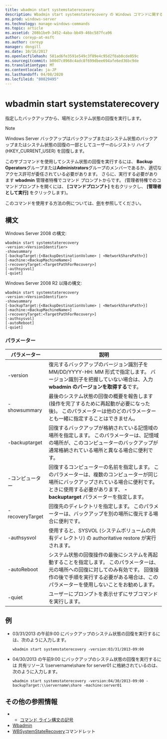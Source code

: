 ```yaml
---
title: wbadmin start systemstaterecovery
description: Wbadmin start systemstaterecovery の Windows コマンドに関するトピックでは、指定した場所へのシステム状態の回復を実行します。
ms.prod: windows-server
ms.technology: manage-windows-commands
ms.topic: article
ms.assetid: 208b1be9-3452-4aba-bb49-46bc587fca96
author: coreyp-at-msft
ms.author: coreyp
manager: dongill
ms.date: 10/16/2017
ms.openlocfilehash: 581ad6fe3591e549c3f89e4c95d2f8ab0cde059c
ms.sourcegitcommit: b00d7c8968c4adc8f699dbee694afe6ed36bc9de
ms.translationtype: MT
ms.contentlocale: ja-JP
ms.lasthandoff: 04/08/2020
ms.locfileid: "80829495"
---
```

# <a name="wbadmin-start-systemstaterecovery"></a>wbadmin start systemstaterecovery



指定したバックアップから、場所とシステム状態の回復を実行します。

> [!NOTE]
> Windows Server バックアップはバックアップまたはシステム状態のバックアップまたはシステム状態の回復の一部としてユーザーのレジストリ ハイブ (HKEY_CURRENT_USER) を回復します。

このサブコマンドを使用してシステム状態の回復を実行するには、 **Backup Operators**グループまたは**Administrators**グループのメンバーであるか、適切なアクセス許可が委任されている必要があります。 さらに、実行する必要があります **wbadmin** 管理者特権でコマンド プロンプトからです。 (管理者特権でのコマンドプロンプトを開くには、 **[コマンドプロンプト]** を右クリックし、 **[管理者として実行]** をクリックします)。

このコマンドを使用する方法の例については、[例](#BKMK_examples)を参照してください。

## <a name="syntax"></a>構文

Windows Server 2008 の構文:
```
wbadmin start systemstaterecovery
-version:<VersionIdentifier>
-showsummary
[-backupTarget:{<BackupDestinationVolume> | <NetworkSharePath>}]
[-machine:<BackupMachineName>]
[-recoveryTarget:<TargetPathForRecovery>]
[-authsysvol]
[-quiet]
```
Windows Server 2008 R2 以降の構文:
```
wbadmin start systemstaterecovery
-version:<VersionIdentifier>
-showsummary
[-backupTarget:{<BackupDestinationVolume> | <NetworkSharePath>}]
[-machine:<BackupMachineName>]
[-recoveryTarget:<TargetPathForRecovery>]
[-authsysvol]
[-autoReboot]
[-quiet]
```

### <a name="parameters"></a>パラメーター

|パラメーター|説明|
|---------|-----------|
|-version|復元するバックアップのバージョン識別子を MM/DD/YYYY-HH: MM 形式で指定します。 バージョン識別子を把握していない場合は、入力 **wbadmin のバージョンを取得する**です。|
|-showsummary|最後のシステム状態の回復の概要を報告します (操作を完了するために再起動が必要になった後)。 このパラメーターは他のどのパラメーターとも一緒に指定することはできません。|
|-backuptarget|回復するバックアップが格納されている記憶域の場所を指定します。 このパラメーターは、記憶域の場所が、このコンピューターのバックアップが通常格納されている場所と異なる場合に便利です。|
|-コンピューター|回復するコンピューターの名前を指定します。 このパラメーターは、複数のコンピューターが同じ場所にバックアップされている場合に便利です。 ときに使用する必要があります、 **-backuptarget** パラメーターを指定します。|
|-recoveryTarget|回復先のディレクトリを指定します。 このパラメーターは、バックアップを別の場所に復元する場合に便利です。|
|-authsysvol|使用すると、SYSVOL (システムボリュームの共有ディレクトリ) の authoritative restore が実行されます。|
|-autoReboot|システム状態の回復操作の最後にシステムを再起動することを指定します。 このパラメーターは、元の場所への回復に対してのみ有効です。 回復操作の後で手順を実行する必要がある場合は、このパラメーターを使用しないことをお勧めします。|
|-quiet|ユーザーにプロンプトを表示せずにサブコマンドを実行します。|

## <a name="examples"></a><a name=BKMK_examples></a>例

- 03/31/2013 の午前9:00 にバックアップのシステム状態の回復を実行するには、次のように入力します。  
  ```
  wbadmin start systemstaterecovery -version:03/31/2013-09:00
  ```  
- 04/30/2013 の午前9:00 にバックアップのシステム状態の回復を実行するには 共有リソース \\\\servername\share for server01 に格納されているのは、次のように入力します。  
  ```
  wbadmin start systemstaterecovery -version:04/30/2013-09:00 -backupTarget:\\servername\share -machine:server01
  ```

## <a name="additional-references"></a>その他の参照情報

-   - [コマンド ライン構文の記号](command-line-syntax-key.md)
-   [Wbadmin](wbadmin.md)
-   [WBSystemStateRecovery](https://technet.microsoft.com/library/jj902449.aspx)コマンドレット